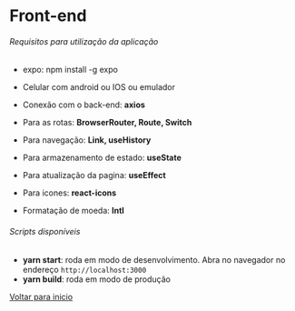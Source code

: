 # Front-end
###### Requisitos para utilização da aplicação

- expo: npm install -g expo
- Celular com android ou IOS ou emulador



- Conexão com o back-end: **axios**
- Para as rotas: **BrowserRouter, Route, Switch**
- Para navegação: **Link, useHistory**
- Para armazenamento de estado: **useState**
- Para atualização da pagina: **useEffect**
- Para icones: **react-icons**
- Formatação de moeda: **Intl**


###### Scripts disponíveis

- **yarn start**: roda em modo de desenvolvimento. Abra no navegador no endereço ```http://localhost:3000``` <br>
- **yarn build**: roda em modo de produção

[Voltar para inicio](https://github.com/saleszera/Omnistack-11)
